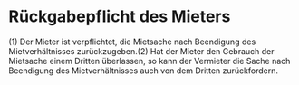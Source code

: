 # Rückgabepflicht des Mieters

(1) Der Mieter ist verpflichtet, die Mietsache nach Beendigung des Mietverhältnisses zurückzugeben.(2) Hat der Mieter den Gebrauch der Mietsache einem Dritten überlassen, so kann der Vermieter die Sache nach Beendigung des Mietverhältnisses auch von dem Dritten zurückfordern. 

